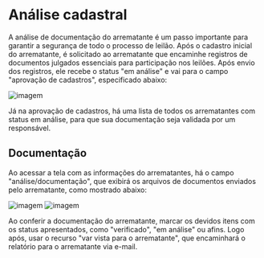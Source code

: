 # Análise cadastral

A análise de documentação do arrematante é um passo importante para garantir a segurança de todo o processo de leilão.
Após o cadastro inicial do arrematante, é solicitado ao arrematante que encaminhe registros de documentos julgados essenciais para participação nos leilões. Após envio dos registros, ele recebe o status "em análise" e vai para o campo "aprovação de cadastros", especificado abaixo:

![imagem](caminho_para_imagem)

Já na aprovação de cadastros, há uma lista de todos os arrematantes com status em análise, para que sua documentação seja validada por um responsável.


## Documentação 

Ao acessar a tela com as informações do arrematantes, há o campo "análise/documentação", que exibirá os arquivos de documentos enviados pelo arrematante, como mostrado abaixo:

![imagem](caminho_para_imagem)
![imagem](caminho_para_imagem)

Ao conferir a documentação do arrematante, marcar os devidos itens com os status apresentados, como "verificado", "em análise" ou afins. Logo após, usar o recurso "var vista para o arrematante", que encaminhará o relatório para o arrematante via e-mail.
